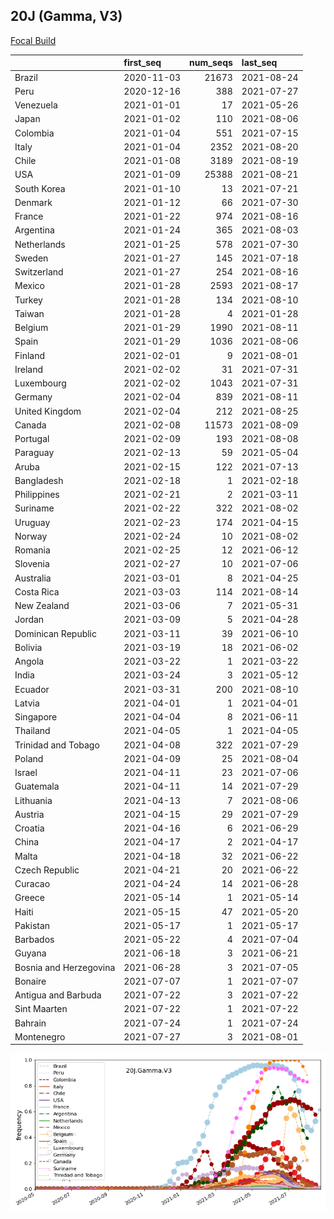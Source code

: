 

## 20J (Gamma, V3)
[Focal Build](https://nextstrain.org/groups/neherlab/ncov/20J.Gamma.V3)

|                        | first_seq   |   num_seqs | last_seq   |
|:-----------------------|:------------|-----------:|:-----------|
| Brazil                 | 2020-11-03  |      21673 | 2021-08-24 |
| Peru                   | 2020-12-16  |        388 | 2021-07-27 |
| Venezuela              | 2021-01-01  |         17 | 2021-05-26 |
| Japan                  | 2021-01-02  |        110 | 2021-08-06 |
| Colombia               | 2021-01-04  |        551 | 2021-07-15 |
| Italy                  | 2021-01-04  |       2352 | 2021-08-20 |
| Chile                  | 2021-01-08  |       3189 | 2021-08-19 |
| USA                    | 2021-01-09  |      25388 | 2021-08-21 |
| South Korea            | 2021-01-10  |         13 | 2021-07-21 |
| Denmark                | 2021-01-12  |         66 | 2021-07-30 |
| France                 | 2021-01-22  |        974 | 2021-08-16 |
| Argentina              | 2021-01-24  |        365 | 2021-08-03 |
| Netherlands            | 2021-01-25  |        578 | 2021-07-30 |
| Sweden                 | 2021-01-27  |        145 | 2021-07-18 |
| Switzerland            | 2021-01-27  |        254 | 2021-08-16 |
| Mexico                 | 2021-01-28  |       2593 | 2021-08-17 |
| Turkey                 | 2021-01-28  |        134 | 2021-08-10 |
| Taiwan                 | 2021-01-28  |          4 | 2021-01-28 |
| Belgium                | 2021-01-29  |       1990 | 2021-08-11 |
| Spain                  | 2021-01-29  |       1036 | 2021-08-06 |
| Finland                | 2021-02-01  |          9 | 2021-08-01 |
| Ireland                | 2021-02-02  |         31 | 2021-07-31 |
| Luxembourg             | 2021-02-02  |       1043 | 2021-07-31 |
| Germany                | 2021-02-04  |        839 | 2021-08-11 |
| United Kingdom         | 2021-02-04  |        212 | 2021-08-25 |
| Canada                 | 2021-02-08  |      11573 | 2021-08-09 |
| Portugal               | 2021-02-09  |        193 | 2021-08-08 |
| Paraguay               | 2021-02-13  |         59 | 2021-05-04 |
| Aruba                  | 2021-02-15  |        122 | 2021-07-13 |
| Bangladesh             | 2021-02-18  |          1 | 2021-02-18 |
| Philippines            | 2021-02-21  |          2 | 2021-03-11 |
| Suriname               | 2021-02-22  |        322 | 2021-08-02 |
| Uruguay                | 2021-02-23  |        174 | 2021-04-15 |
| Norway                 | 2021-02-24  |         10 | 2021-08-02 |
| Romania                | 2021-02-25  |         12 | 2021-06-12 |
| Slovenia               | 2021-02-27  |         10 | 2021-07-06 |
| Australia              | 2021-03-01  |          8 | 2021-04-25 |
| Costa Rica             | 2021-03-03  |        114 | 2021-08-14 |
| New Zealand            | 2021-03-06  |          7 | 2021-05-31 |
| Jordan                 | 2021-03-09  |          5 | 2021-04-28 |
| Dominican Republic     | 2021-03-11  |         39 | 2021-06-10 |
| Bolivia                | 2021-03-19  |         18 | 2021-06-02 |
| Angola                 | 2021-03-22  |          1 | 2021-03-22 |
| India                  | 2021-03-24  |          3 | 2021-05-12 |
| Ecuador                | 2021-03-31  |        200 | 2021-08-10 |
| Latvia                 | 2021-04-01  |          1 | 2021-04-01 |
| Singapore              | 2021-04-04  |          8 | 2021-06-11 |
| Thailand               | 2021-04-05  |          1 | 2021-04-05 |
| Trinidad and Tobago    | 2021-04-08  |        322 | 2021-07-29 |
| Poland                 | 2021-04-09  |         25 | 2021-08-04 |
| Israel                 | 2021-04-11  |         23 | 2021-07-06 |
| Guatemala              | 2021-04-11  |         14 | 2021-07-29 |
| Lithuania              | 2021-04-13  |          7 | 2021-08-06 |
| Austria                | 2021-04-15  |         29 | 2021-07-29 |
| Croatia                | 2021-04-16  |          6 | 2021-06-29 |
| China                  | 2021-04-17  |          2 | 2021-04-17 |
| Malta                  | 2021-04-18  |         32 | 2021-06-22 |
| Czech Republic         | 2021-04-21  |         20 | 2021-06-22 |
| Curacao                | 2021-04-24  |         14 | 2021-06-28 |
| Greece                 | 2021-05-14  |          1 | 2021-05-14 |
| Haiti                  | 2021-05-15  |         47 | 2021-05-20 |
| Pakistan               | 2021-05-17  |          1 | 2021-05-17 |
| Barbados               | 2021-05-22  |          4 | 2021-07-04 |
| Guyana                 | 2021-06-18  |          3 | 2021-06-21 |
| Bosnia and Herzegovina | 2021-06-28  |          3 | 2021-07-05 |
| Bonaire                | 2021-07-07  |          1 | 2021-07-07 |
| Antigua and Barbuda    | 2021-07-22  |          3 | 2021-07-22 |
| Sint Maarten           | 2021-07-22  |          1 | 2021-07-22 |
| Bahrain                | 2021-07-24  |          1 | 2021-07-24 |
| Montenegro             | 2021-07-27  |          3 | 2021-08-01 |

![Overall trends 20J.Gamma.V3](/overall_trends_figures/overall_trends_20J.Gamma.V3.png)
